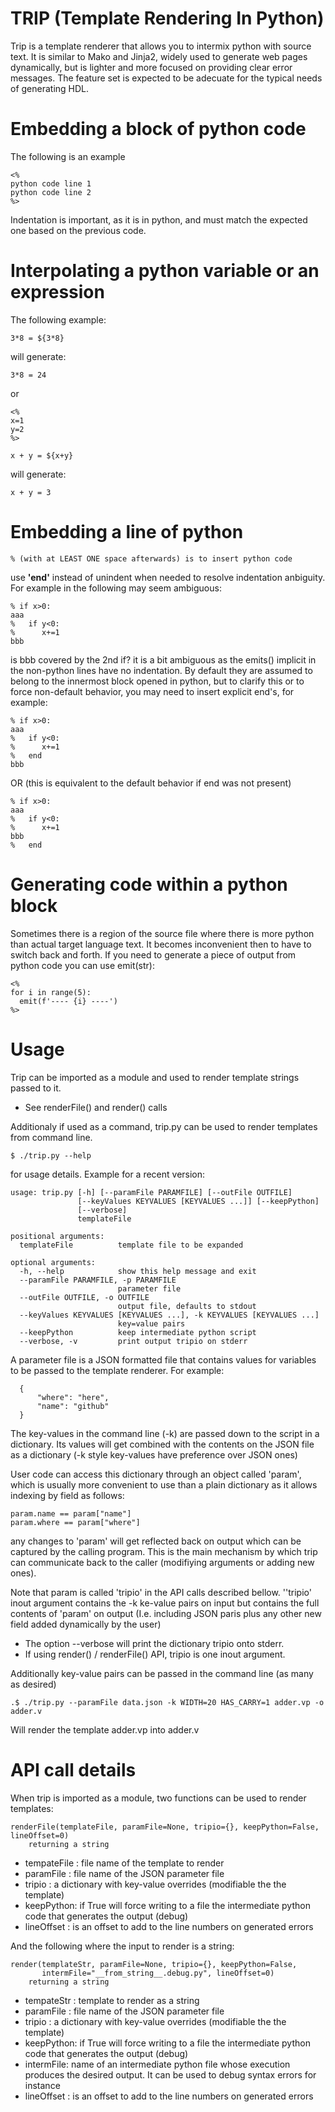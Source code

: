 
# TRIP (Template Rendering In Python)

Trip is a template renderer that allows you to intermix python with source text. 
It is similar to Mako and Jinja2, widely used to generate web pages dynamically,
but is lighter and more focused on providing clear error messages. The feature set
is expected to be adecuate for the typical needs of generating HDL.

# Embedding a block of python code

The following is an example

    <%
    python code line 1
    python code line 2
    %>

Indentation is important, as it is in python, and must match the expected one based on 
the previous code.

# Interpolating a python variable or an expression

The following example:

    3*8 = ${3*8}

will generate:

    3*8 = 24

or

    <%
    x=1
    y=2
    %>

    x + y = ${x+y}

will generate:

    x + y = 3


# Embedding a line of python

    % (with at LEAST ONE space afterwards) is to insert python code

use **'end'** instead of unindent when needed to resolve indentation anbiguity. For example in the
following may seem ambiguous:

    % if x>0:
    aaa
    %   if y<0:
    %      x+=1
    bbb  

is bbb covered by the 2nd if?
it is a bit ambiguous as the emits() implicit in the non-python lines have no indentation. 
By default they are assumed to belong to the innermost block opened in python, but to 
clarify this or to force non-default behavior, you may need to insert explicit end's, for example:


    % if x>0:
    aaa
    %   if y<0:
    %      x+=1
    %   end
    bbb  

OR (this is equivalent to the default behavior if end was not present)

    % if x>0:
    aaa
    %   if y<0:
    %      x+=1
    bbb  
    %   end

# Generating code within a python block

Sometimes there is a region of the source file where there is more python than actual target
language text. It becomes inconvenient then to have to switch back and forth. 
If you need to generate a piece of output from python code you can use emit(str):

    <%
    for i in range(5):
      emit(f'---- {i} ----')
    %>

# Usage

Trip can be imported as a module and used to render template strings passed to it. 

- See renderFile() and render() calls

Additionaly if used as a command, trip.py can be used to render templates from command line.

    $ ./trip.py --help 

for usage details. Example for a recent version:

    usage: trip.py [-h] [--paramFile PARAMFILE] [--outFile OUTFILE]
                   [--keyValues KEYVALUES [KEYVALUES ...]] [--keepPython]
                   [--verbose]
                   templateFile

    positional arguments:
      templateFile          template file to be expanded

    optional arguments:
      -h, --help            show this help message and exit
      --paramFile PARAMFILE, -p PARAMFILE
                            parameter file
      --outFile OUTFILE, -o OUTFILE
                            output file, defaults to stdout
      --keyValues KEYVALUES [KEYVALUES ...], -k KEYVALUES [KEYVALUES ...]
                            key=value pairs
      --keepPython          keep intermediate python script
      --verbose, -v         print output tripio on stderr


A parameter file is a JSON formatted file that contains values for variables to be passed to the 
template renderer. For example:

      {
          "where": "here",
          "name": "github"
      }

The key-values in the command line (-k) are passed down to the script in a dictionary. 
Its values will get combined with the contents on the JSON file as a dictionary 
(-k style key-values have preference over JSON ones)

User code can access this dictionary through an object called 'param', which is usually 
more convenient to use than a plain dictionary as it allows indexing by field as follows:

    param.name == param["name"]
    param.where == param["where"]

any changes to 'param' will get reflected back on output which can be captured by 
the calling program. This is the main mechanism by which trip can communicate back to the 
caller (modifiying arguments or adding new ones).

Note that param is called 'tripio' in the API calls described bellow. ''tripio' inout argument
contains the -k ke-value pairs on input but contains the full contents of 'param' on output 
(I.e. including JSON paris plus any other new field added dynamically by the user)


- The option --verbose will print the dictionary tripio onto stderr. 
- If using render() / renderFile() API, tripio is one inout argument.

Additionally key-value pairs can be passed in the command line (as many as desired)

    .$ ./trip.py --paramFile data.json -k WIDTH=20 HAS_CARRY=1 adder.vp -o adder.v
    
 Will render the template adder.vp into adder.v
 
# API call details

When trip is imported as a module, two functions can be used to render templates:

    renderFile(templateFile, paramFile=None, tripio={}, keepPython=False, lineOffset=0) 
        returning a string

- tempateFile : file name of the template to render
- paramFile : file name of the JSON parameter file
- tripio : a dictionary with key-value overrides (modifiable the the template)
- keepPython: if True will force writing to a file the intermediate python code that generates the output (debug)
- lineOffset : is an offset to add to the line numbers on generated errors  
 

And the following where the input to render is a string:

    render(templateStr, paramFile=None, tripio={}, keepPython=False, 
           intermFile="__from_string__.debug.py", lineOffset=0) 
        returning a string

- tempateStr : template to render as a string
- paramFile : file name of the JSON parameter file
- tripio : a dictionary with key-value overrides (modifiable the the template)
- keepPython: if True will force writing to a file the intermediate python code that generates the output (debug)
- intermFile: name of an intermediate python file whose execution produces the desired output. It can be used 
  to debug syntax errors for instance
- lineOffset : is an offset to add to the line numbers on generated errors

